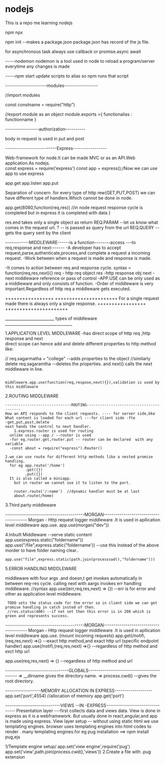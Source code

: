 
# nodejs
This is a repo me learning nodejs 

npm 
npx 


npm init --makes a package.json
package.json has record of the js file.

for asynchronous task always use callback or promise.async await


-----nodemon
nodemon is a tool used in node to reload a program/server everytime any changes is made

-----npm start
update scripts to alias so npm runs that script

---------------------modules-----------------

//import modules

const constname = require("http") 

//export module as an object
module.exports ={
            functionalias : functionname
                }
                
                
-----------------authorization----------


body in request is used in put and post


--------------------------Express-----------------

Web-framework for node.It can be made MVC or as an API.Web application.As nodejs.  
const express = require('express')
const app = express();/Now we can use app to use express

app.get
app.listen
app.put

Separation of concern .for every type of http rew(GET,PUT,POST) we can have different type of handlers.Which cannot be done in node.

app.get(8080,function(req,res){ //in node request response cycle is completed but in express it is completed with data
    }
    
res.end takes only a single object as return
REQ.PARAM --let us know what comes in the request url.
? --  is passed as query from the url
REQ.QUERY --gets the query sent by the client





------------MIDDLEWARE------is a function--------access ---to req,response and next-------
-A developer has to accept request,parse,authenticate,process,and complete a request a incoming request.
-Work between when a request is made and response is made.

-It comes to action between req and response cycle.
syntax = function(req,res,next){}
          req - http req object 
          res -http response obj
          next -next middleware reference or pass of control
-APP.USE can be only used as a middleware and only consists of function.
-Order of middleware is very important.Regardless of http req a middleware gets executed.

+++++++++++++++++                         ++++++++++++++++++++++
For a single request made there is always only a single response. 
+++++++++++++++++                         ++++++++++++++++++++++

_________________________	types of middleware 	__________________________________



1.APPLICATION LEVEL MIDDLEWARE 
 -has direct scope of http req ,http response and next 	
  direct scope can hence add and delete different properties to http method like:
  
  // req.sagarmatha =    "college"   	--adds properties to the object
  //similarly delete req.sagaramtha  	--deletes the properties.
   and next() calls the next middleware in line.
   
  																			   middleware.app.use(function(req,respose,next){}),validation is used by this middleware
  																			   
  																			   

2.ROUTING MIDDLEWARE

	
	------------------------------ROUTING----------------------------------------
	How an API responds to the client requests. ---- for server side,bke
	What content is loaded for each url ---for client side -fte
	-get,put,post,delete
	next hands the control to next handler.
        1.express.router is used for routing
	  unlike using --app / --router is used 
	  -for eg.router.get,router.put -- router can be declared  with any variable
	  -const about = require("express").Router()
	  
	2.we can use route for different http methods like a nested promise handling.
	  for eg app.route('/home')
	         .get({})
	         .put({})
	  It is also called a miniapp.
        but in router we cannot use it to listen to the port.
        
        router.route('/:name')  //dynamic handler must be at last 
        about.route(/home)


3.Third party middleware

  ----------------------------------------MORGAN---------------------------------------
  Morgan - Http request logger middleware .It is used in apllication level middleware app.use.
  app.use(morgan("dev"))
  
4.Inbuilt Middleware
  --serve static content
	app.use(express.static("foldername"))
	app.use("/file",express.static("foldername'))
	--use this instead of the above inorder to have folder naming clear..
	
	app.use("file",express.static(path.join(processcwd(),"foldername")))
	
5.ERROR HANDLING MIDDLEWARE

   middleware with four args .and doesn,t get invokes automatically  in between req-res cycle.
   calling next with aargs invokes err handling middleware.
   //syntax
     app.use((err,req,res,next) => {}) --err is for error and other as application level middleware. 
     
     TODO sets the status code for the error so in client side we can get promise handling in catch insted of then.
     //res.status(400) --if not set then this error is in 200 which is green and represents success.



 

----------------------------------------MORGAN---------------------------------------
Morgan - Http request logger middleware .It is used in apllication level middleware app.use.
(mount incoming requests)
app.get(/notifi,(req,res,next) =>{} --exact http method,and exact http url
(specific endpoint handler)
app.use(/notifi,(req,res,next) =>{} --regardless of http method and exct http url

app.use(req,res,next) => {} --regardless of http method and url


--------------------------------GLOBALS------------------------------------------
=> __dirname gives the directory name.
=> process.cwd() --gives the root directory.

  

------------------MEMORY ALLOCATION IN EXPRESS-------------------
app.set('port',4554) //allocation of memory
app.get('port')


----------------------------VIEWS --IN -EXPRESS--------------------------------
Presentation layer ---first collects data and views data.
View is done in express as it is a webframework. But usually done in react,angular,and app is made using express.
View layer setup --
 without using static html we use templating engines.
 browser uses templating engines into html codes to render .
 many templating engines.for eg pug
 installation  ==> npm install pug,ejs
 
 1/Template engine setup/
    app.set('view engine',require('pug')
    app.set('view',path.join(process.cwd(),'views'))
 2.Create a file with .pug extension
      


